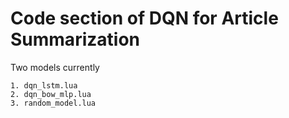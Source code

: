 # Code section of DQN for Article Summarization

Two models currently

    1. dqn_lstm.lua
    2. dqn_bow_mlp.lua
    3. random_model.lua


